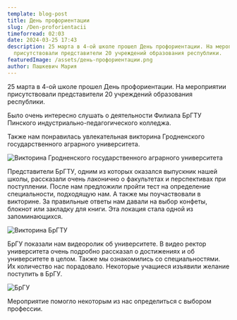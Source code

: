 ```yaml
---
template: blog-post
title: День профориентации
slug: /Den-proforientacii
timeforread: 02:03
date: 2024-03-25 17:43
description: 2﻿5 марта в 4-ой школе прошел День профориентации. На мероприятии
  присутствовали представители 20 учреждений образования республики.
featuredImage: /assets/день-профориентации.png
author: Пашкевич Мария
---
```

2﻿5 марта в 4-ой школе прошел День профориентации. На мероприятии присутствовали представители 20 учреждений образования республики. 

Б﻿ыло очень интересно слушать о деятельности Филиала БрГТУ Пинского индустриально-педагогического колледжа. 

Также нам понравилась увлекательная викторина Гродненского государственного аграрного университета.

![Викторина Гродненского государственного аграрного университета](/assets/0-02-05-ba9d6e33018fb903b14c9f2ceb228d9ae0e6b43585c1c2e4e64f030ae2193b48_ef01649f3857898.jpg "Викторина Гродненского государственного аграрного университета")

П﻿редставители БрГТУ, одним из которых оказался выпускник нашей школы, рассказали очень лаконично о факультетах и перспективах при поступлении. После нам предложили пройти тест на определение специальности, подходящую нам. А также мы поучаствовали в викторине. За правильные ответы нам давали на выбор конфеты, блокнот или закладку для книги. Эта локация стала одной из запоминающихся. 

![Викторина БрГТУ](/assets/0-02-05-a66b73931b8866648fd28f110a444200a60aace7b40a7f7e18d333e101874d09_e319561f28b49222.jpg "Викторина БрГТУ")

Б﻿рГУ показали нам видеоролик об университете. В видео ректор университета очень подробно рассказал о достижениях и об университете в целом. Также мы ознакомились со специальностями. Их количество нас порадовало. Некоторые учащиеся изъявили желание поступить в БрГУ.

![БрГУ](/assets/0-02-05-757bbc5dc4104d29860148e5414f8d32afcc1cc1982f1221e9b41268f6a9f7bd_180e2532c8f8ea44.jpg "БрГУ")

М﻿ероприятие помогло некоторым из нас определиться с выбором профессии.